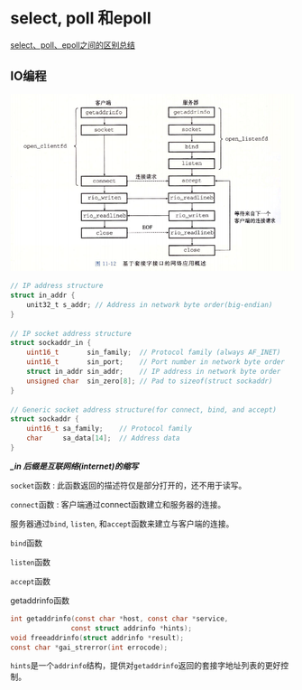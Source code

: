 ```

```

# select, poll 和epoll

[select、poll、epoll之间的区别总结](https://www.cnblogs.com/Anker/p/3265058.html)

## IO编程

![基于套接字的网络应用](./IOLearn/基于套接字的网络应用.png)

```c
// IP address structure
struct in_addr {
    unit32_t s_addr; // Address in network byte order(big-endian)
}

// IP socket address structure
struct sockaddr_in {
    uint16_t       sin_family;  // Protocol family (always AF_INET)
    uint16_t       sin_port;    // Port number in network byte order
    struct in_addr sin_addr;    // IP address in network byte order
    unsigned char  sin_zero[8]; // Pad to sizeof(struct sockaddr)
}

// Generic socket address structure(for connect, bind, and accept)
struct sockaddr {
    uint16_t sa_family;    // Protocol family
    char     sa_data[14];  // Address data
}

```

***_in 后缀是互联网络(internet)的缩写***

`socket`函数 : 此函数返回的描述符仅是部分打开的，还不用于读写。

`connect`函数 : 客户端通过connect函数建立和服务器的连接。

服务器通过`bind`, `listen`, 和`accept`函数来建立与客户端的连接。

`bind`函数

`listen`函数

`accept`函数



getaddrinfo函数

```c
int getaddrinfo(const char *host, const char *service,
               const struct addrinfo *hints);
void freeaddrinfo(struct addrinfo *result);
const char *gai_strerror(int errocode);
```

`hints`是一个`addrinfo`结构，提供对`getaddrinfo`返回的套接字地址列表的更好控制。



